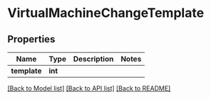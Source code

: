 # VirtualMachineChangeTemplate

## Properties
Name | Type | Description | Notes
------------ | ------------- | ------------- | -------------
**template** | **int** |  | 

[[Back to Model list]](../README.md#documentation-for-models) [[Back to API list]](../README.md#documentation-for-api-endpoints) [[Back to README]](../README.md)


